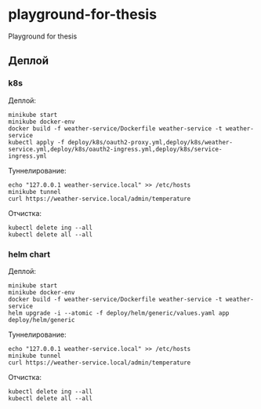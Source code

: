 # playground-for-thesis
Playground for thesis


## Деплой

### k8s

Деплой:
```shell script
minikube start
minikube docker-env
docker build -f weather-service/Dockerfile weather-service -t weather-service
kubectl apply -f deploy/k8s/oauth2-proxy.yml,deploy/k8s/weather-service.yml,deploy/k8s/oauth2-ingress.yml,deploy/k8s/service-ingress.yml
```

Туннелирование:
```shell script
echo "127.0.0.1 weather-service.local" >> /etc/hosts
minikube tunnel
curl https://weather-service.local/admin/temperature
```

Отчистка:
```shell script
kubectl delete ing --all
kubectl delete all --all
```

### helm chart

Деплой:
```shell script
minikube start
minikube docker-env
docker build -f weather-service/Dockerfile weather-service -t weather-service
helm upgrade -i --atomic -f deploy/helm/generic/values.yaml app deploy/helm/generic
````

Туннелирование:
```shell script
echo "127.0.0.1 weather-service.local" >> /etc/hosts
minikube tunnel
curl https://weather-service.local/admin/temperature
```

Отчистка:
```shell script
kubectl delete ing --all
kubectl delete all --all
```